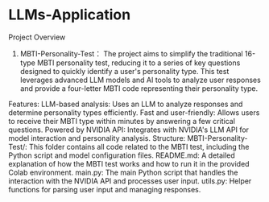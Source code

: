 # LLMs-Application

Project Overview
1. MBTI-Personality-Test：
The project aims to simplify the traditional 16-type MBTI personality test, reducing it to a series of key questions designed to quickly identify a user's personality type. This test leverages advanced LLM models and AI tools to analyze user responses and provide a four-letter MBTI code representing their personality type.

Features:
LLM-based analysis: Uses an LLM to analyze responses and determine personality types efficiently.
Fast and user-friendly: Allows users to receive their MBTI type within minutes by answering a few critical questions.
Powered by NVIDIA API: Integrates with NVIDIA's LLM API for model interaction and personality analysis.
Structure:
MBTI-Personality-Test/: This folder contains all code related to the MBTI test, including the Python script and model configuration files.
README.md: A detailed explanation of how the MBTI test works and how to run it in the provided Colab environment.
main.py: The main Python script that handles the interaction with the NVIDIA API and processes user input.
utils.py: Helper functions for parsing user input and managing responses.
